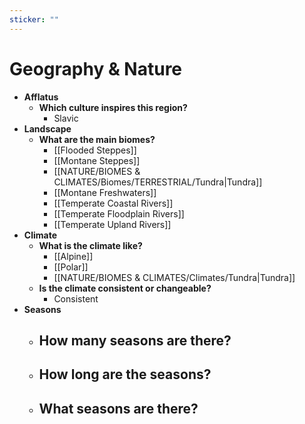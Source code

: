 ```yaml
---
sticker: ""
---
```

# Geography & Nature
- **Afflatus**
	- **Which culture inspires this region?**
		- Slavic
- **Landscape**
	- **What are the main biomes?**
		- [[Flooded Steppes]]
		- [[Montane Steppes]]
		- [[NATURE/BIOMES & CLIMATES/Biomes/TERRESTRIAL/Tundra|Tundra]]
		- [[Montane Freshwaters]]
		- [[Temperate Coastal Rivers]]
		- [[Temperate Floodplain Rivers]]
		- [[Temperate Upland Rivers]]
- **Climate**
	- **What is the climate like?**
		- [[Alpine]]
		- [[Polar]]
		- [[NATURE/BIOMES & CLIMATES/Climates/Tundra|Tundra]]
	- **Is the climate consistent or changeable?**
		- Consistent
- **Seasons**
	- **How many seasons are there?**
		- 
	- **How long are the seasons?**
		- 
	- **What seasons are there?**
		- 
